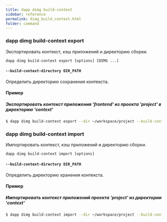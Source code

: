 ```yaml
---
title: dapp dimg build-context
sidebar: reference
permalink: dimg_build_context.html
folder: command
---
```



### dapp dimg build-context export
Экспортировать контекст, кэш приложений и директорию сборки.

```
dapp dimg build-context export [options] [DIMG ...]
```

#### `--build-context-directory DIR_PATH`
Определить директорию сохранения контекста.

#### Пример

##### Экспортировать контекст приложения 'frontend' из проекта 'project' в директорию 'context'

```bash
$ dapp dimg build-context export --dir ~/workspace/project --build-context-directory context frontend
```

### dapp dimg build-context import
Импортировать контекст, кэш приложений и директорию сборки.

```
dapp dimg build-context import [options]
```

#### `--build-context-directory DIR_PATH`
Определить директорию хранения контекста.

#### Пример

##### Импортировать контекст приложений проекта 'project' из директории 'context'

```bash
$ dapp dimg build-context import --dir ~/workspace/project --build-context-directory context
```
